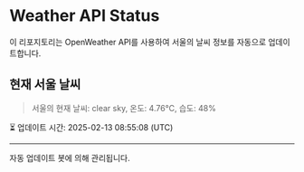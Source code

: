 
# Weather API Status

이 리포지토리는 OpenWeather API를 사용하여 서울의 날씨 정보를 자동으로 업데이트합니다.

## 현재 서울 날씨
> 서울의 현재 날씨: clear sky, 온도: 4.76°C, 습도: 48%

⏳ 업데이트 시간: 2025-02-13 08:55:08 (UTC)

---
자동 업데이트 봇에 의해 관리됩니다.
